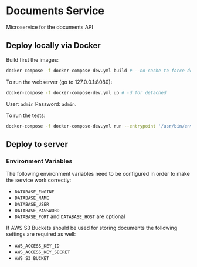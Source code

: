 # Documents Service
Microservice for the documents API

## Deploy locally via Docker

Build first the images:

```bash
docker-compose -f docker-compose-dev.yml build # --no-cache to force deps installation
```

To run the webserver (go to 127.0.0.1:8080):

```bash
docker-compose -f docker-compose-dev.yml up # -d for detached
```

User: `admin`
Password: `admin`.

To run the tests:

```bash
docker-compose -f docker-compose-dev.yml run --entrypoint '/usr/bin/env' --rm documents_service python manage.py test # --keepdb to run second time faster
```

## Deploy to server

### Environment Variables
The following environment variables need to be configured in  order to make 
the service work correctly:
* `DATABASE_ENGINE` 
* `DATABASE_NAME` 
* `DATABASE_USER` 
* `DATABASE_PASSWORD` 
* `DATABASE_PORT` and `DATABASE_HOST` are optional
 
 If AWS S3 Buckets should be used for storing documents the following 
 settings are required as well:
 * `AWS_ACCESS_KEY_ID`
 * `AWS_ACCESS_KEY_SECRET`
 * `AWS_S3_BUCKET`